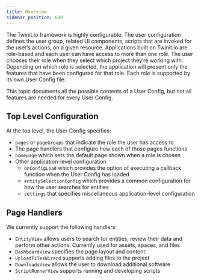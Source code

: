 ```yaml
---
title: Overview
sidebar_position: 600
---
```


The Twinit.io framework is highly configurable. The user configuration defines the user group, related UI components, scripts that are invoked for the user’s actions, on a given resource. Applications built on Twinit.io are role-based and each user can have access to more than one role. The user chooses their role when they select which project they’re working with. Depending on which role is selected, the application will present only the features that have been configured for that role.  Each role is supported by its own User Config file.  

This topic documents all the possible contents of a User Config, but not all features are needed for every User Config.

## Top Level Configuration

At the top level, the User Config specifies:

* `pages` or `pageGroups` that indicate the role the user has access to
* The page handlers that configure how each of those pages functions
* `homepage` which sets the default page shown when a role is chosen 
* Other application-level configuration
  * `onConfigLoad` which provides the option of executing a callback function when the User Config has loaded
  * `entitySelectionConfig` which provides a common configuration for how the user searches for entities
  * `settings` that specifies miscellaneous application-level configuration 

## Page Handlers

We currently support the following handlers:

  * `EntityView` allows users to search for entities, review their data and perform other actions.  Currently used for assets, spaces, and files
  * `DashboardView` specifies the page layout and content
  * `UploadFilesWizard` supports adding files to the project
  * `DownloadsView` allows the user to download additional software 
  * `ScriptRunnerView` supports running and developing scripts
